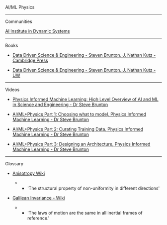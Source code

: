 AI/ML Physics
- - - -
Communities

[AI Institute in Dynamic Systems](https://dynamicsai.org)

- - - -
Books

* [Data Driven Science & Engineering - Steven Brunton, J. Nathan Kutz - Cambridge Press](https://www.cambridge.org/highereducation/books/data-driven-science-and-engineering/6F9A730B7A9A9F43F68CF21A24BEC339#overview)

* [Data Driven Science & Engineering - Steven Brunton, J. Nathan Kutz - UW](http://databookuw.com)

- - - -
Videos

* [Physics Informed Machine Learning: High Level Overview of AI and ML in Science and Engineering - Dr Steve Brunton](https://youtu.be/JoFW2uSd3Uo?si=JTk2nIiXFg4x5Lhl)

* [AI/ML+Physics Part 1: Choosing what to model, Physics Informed Machine Learning - Dr Steve Brunton](https://youtu.be/ARMk955pGbg?si=9egyxoNBUotVpqoC)

* [AI/ML+Physics Part 2: Curating Training Data, Physics Informed Machine Learning - Dr Steve Brunton](https://youtu.be/g-S0m2zcKUg?si=27ozhf2xYCR9J9zD)

* [AI/ML+Physics Part 3: Designing an Architecture, Physics Informed Machine Learning - Dr Steve Brunton](https://youtu.be/fiX8c-4K0-Q?si=XaGCKDgJAZezJMay)

- - - -
Glossary

* [Anisotropy Wiki](https://en.wikipedia.org/wiki/Anisotropy)
  * * 'The structural property of non-uniformity in different directions'

* [Galilean Invariance - Wiki](https://en.wikipedia.org/wiki/Galilean_invariance)
  * * 'The laws of motion are the same in all inertial frames of reference.' 
